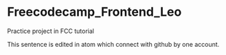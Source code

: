 # Freecodecamp_Frontend_Leo
Practice project in FCC tutorial

This sentence is edited in atom which connect with github by one account.
